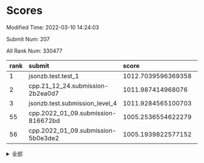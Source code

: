 # Scores

Modified Time: 2022-03-10 14:24:03

Submit Num: 207

All Rank Num: 330477

| rank |               submit               |       score        |       sigma        | pk_num |
| :--- | :--------------------------------- | :----------------- | :----------------- | :----- |
| 1    | jsonzb.test.test_1                 | 1012.7039596369358 | 0.7873264695632267 | 6384   |
| 2    | cpp.21_12_24.submission-2b2ea0d7   | 1011.987414968076  | 0.782379983305128  | 6385   |
| 3    | jsonzb.test.submission_level_4     | 1011.9284565100703 | 0.7928206827390218 | 6385   |
| 55   | cpp.2022_01_09.submission-816672bd | 1005.2536554622279 | 0.707609710447761  | 6388   |
| 56   | cpp.2022_01_09.submission-5b0e3de2 | 1005.1939822577152 | 0.7155899205894554 | 6384   |


<details>
<summary>全部</summary>

| rank |                 submit                 |       score        |       sigma        | pk_num |
| :--- | :------------------------------------- | :----------------- | :----------------- | :----- |
| 1    | jsonzb.test.test_1                     | 1012.7039596369358 | 0.7873264695632267 | 6384   |
| 2    | cpp.21_12_24.submission-2b2ea0d7       | 1011.987414968076  | 0.782379983305128  | 6385   |
| 3    | jsonzb.test.submission_level_4         | 1011.9284565100703 | 0.7928206827390218 | 6385   |
| 4    | gobigger.level_3.submission_level_3_43 | 1011.4842195232931 | 0.7614393480313492 | 6391   |
| 5    | gobigger.level_3.submission_level_3_25 | 1011.3501601207948 | 0.7776349149817456 | 6382   |
| 6    | gobigger.level_3.submission_level_3_46 | 1011.1663283898587 | 0.7537126189538706 | 6389   |
| 7    | gobigger.level_3.submission_level_3_49 | 1011.0797510674413 | 0.7676144933345022 | 6382   |
| 8    | gobigger.level_3.submission_level_3_1  | 1011.0720626539337 | 0.7591203429523593 | 6377   |
| 9    | gobigger.level_3.submission_level_3_2  | 1011.0148480233311 | 0.7730446989131928 | 6386   |
| 10   | gobigger.level_3.submission_level_3_5  | 1010.8459638789786 | 0.7817101981566494 | 6387   |
| 11   | gobigger.level_3.submission_level_3_48 | 1010.7288875868369 | 0.7609542067734868 | 6384   |
| 12   | gobigger.level_3.submission_level_3_41 | 1010.6663046192168 | 0.753270360839739  | 6386   |
| 13   | gobigger.level_3.submission_level_3_17 | 1010.6547330658691 | 0.7702128086565881 | 6386   |
| 14   | gobigger.level_3.submission_level_3_9  | 1010.6442446908193 | 0.7565368724550722 | 6386   |
| 15   | gobigger.level_3.submission_level_3_29 | 1010.6037770061483 | 0.7609421541955547 | 6384   |
| 16   | gobigger.level_3.submission_level_3_45 | 1010.3230168662388 | 0.7739009320117854 | 6389   |
| 17   | gobigger.level_3.submission_level_3_8  | 1010.3185487769856 | 0.7590225878598236 | 6391   |
| 18   | gobigger.level_3.submission_level_3_14 | 1010.2480071470629 | 0.7569546806922448 | 6380   |
| 19   | gobigger.level_3.submission_level_3_21 | 1010.1930564389978 | 0.7670664112797558 | 6381   |
| 20   | gobigger.level_3.submission_level_3_23 | 1010.1866878078458 | 0.7627598738599843 | 6386   |
| 21   | gobigger.level_3.submission_level_3_26 | 1010.1284369709351 | 0.7577927115650381 | 6379   |
| 22   | gobigger.level_3.submission_level_3_38 | 1009.9379050834866 | 0.7505717036614733 | 6386   |
| 23   | gobigger.level_3.submission_level_3_39 | 1009.8934113161707 | 0.7283407920859446 | 6390   |
| 24   | gobigger.level_3.submission_level_3_16 | 1009.8776915061298 | 0.7314557015111507 | 6386   |
| 25   | gobigger.level_3.submission_level_3_44 | 1009.8688210125358 | 0.7654382131104883 | 6384   |
| 26   | gobigger.level_3.submission_level_3_15 | 1009.8344883518542 | 0.7654552598440508 | 6387   |
| 27   | gobigger.level_3.submission_level_3_31 | 1009.8296223055522 | 0.7486212733886791 | 6385   |
| 28   | gobigger.level_3.submission_level_3_30 | 1009.7472475700397 | 0.7476199016907061 | 6383   |
| 29   | gobigger.level_3.submission_level_3_22 | 1009.7369450460277 | 0.74958575064905   | 6383   |
| 30   | gobigger.level_3.submission_level_3_28 | 1009.7150758151969 | 0.7453369750655044 | 6387   |
| 31   | gobigger.level_3.submission_level_3_0  | 1009.7092862221582 | 0.7467250284224568 | 6385   |
| 32   | gobigger.level_3.submission_level_3_27 | 1009.6681442744147 | 0.7427358659903184 | 6387   |
| 33   | gobigger.level_3.submission_level_3_6  | 1009.6583837847971 | 0.7470056676263074 | 6388   |
| 34   | gobigger.level_3.submission_level_3_12 | 1009.5818911293211 | 0.7414265624098725 | 6384   |
| 35   | gobigger.level_3.submission_level_3_37 | 1009.3680105740884 | 0.7714367547011911 | 6391   |
| 36   | gobigger.level_3.submission_level_3_11 | 1009.3612069205266 | 0.7620330198345714 | 6388   |
| 37   | gobigger.level_3.submission_level_3_13 | 1009.30859250754   | 0.7486614868689482 | 6387   |
| 38   | gobigger.level_3.submission_level_3_42 | 1009.272048905278  | 0.7568884093337445 | 6386   |
| 39   | gobigger.level_3.submission_level_3_10 | 1009.2445665091267 | 0.7434318054893436 | 6382   |
| 40   | gobigger.level_3.submission_level_3_32 | 1009.2029122293195 | 0.7495152337436475 | 6387   |
| 41   | gobigger.level_3.submission_level_3_4  | 1009.1717234969276 | 0.7639209989986238 | 6392   |
| 42   | gobigger.level_3.submission_level_3_18 | 1009.1636781810363 | 0.7444957350960715 | 6384   |
| 43   | gobigger.level_3.submission_level_3_19 | 1009.1413412057266 | 0.7587939320208031 | 6386   |
| 44   | gobigger.level_3.submission_level_3_20 | 1009.1351345396149 | 0.7692425594526872 | 6385   |
| 45   | gobigger.level_3.submission_level_3_36 | 1009.116545283023  | 0.7624013319451746 | 6385   |
| 46   | gobigger.level_3.submission_level_3_7  | 1009.0418450764271 | 0.7572700870614684 | 6385   |
| 47   | gobigger.level_3.submission_level_3_24 | 1008.9565649920107 | 0.719304045923895  | 6388   |
| 48   | gobigger.level_3.submission_level_3_33 | 1008.9162540622247 | 0.7426316668227814 | 6390   |
| 49   | gobigger.level_3.submission_level_3_34 | 1008.8824780107137 | 0.7299008888621872 | 6388   |
| 50   | gobigger.level_3.submission_level_3_3  | 1008.7397289911505 | 0.7454751192861502 | 6385   |
| 51   | gobigger.level_3.submission_level_3_35 | 1008.7032438615688 | 0.7395473910090377 | 6387   |
| 52   | gobigger.level_3.submission_level_3_40 | 1008.5587951201693 | 0.7631510364146225 | 6383   |
| 53   | gobigger.level_3.submission_level_3_47 | 1008.4871870993127 | 0.7407988360832182 | 6391   |
| 54   | gobigger.level_1.submission_level_1_26 | 1005.6486649353736 | 0.7397997179660505 | 6388   |
| 55   | cpp.2022_01_09.submission-816672bd     | 1005.2536554622279 | 0.707609710447761  | 6388   |
| 56   | cpp.2022_01_09.submission-5b0e3de2     | 1005.1939822577152 | 0.7155899205894554 | 6384   |
| 57   | gobigger.level_1.submission_level_1_49 | 1005.1057284581068 | 0.7076537349800256 | 6391   |
| 58   | gobigger.level_1.submission_level_1_19 | 1005.0339486376403 | 0.7149093320003792 | 6384   |
| 59   | gobigger.level_1.submission_level_1_39 | 1005.0325250777879 | 0.7220596716983617 | 6384   |
| 60   | gobigger.level_1.submission_level_1_14 | 1004.8579616072949 | 0.7280584211635218 | 6387   |
| 61   | gobigger.level_1.submission_level_1_6  | 1004.782993322736  | 0.7095782839020753 | 6391   |
| 62   | gobigger.level_1.submission_level_1_29 | 1004.6151096581582 | 0.7320274687495343 | 6385   |
| 63   | gobigger.level_1.submission_level_1_2  | 1004.5678343563426 | 0.7244405226485543 | 6391   |
| 64   | gobigger.level_1.submission_level_1_37 | 1004.5154582129877 | 0.7326400027732024 | 6384   |
| 65   | gobigger.level_1.submission_level_1_4  | 1004.3600203260467 | 0.7137238625625354 | 6387   |
| 66   | gobigger.level_1.submission_level_1_30 | 1004.1900847305751 | 0.7138698877157558 | 6386   |
| 67   | gobigger.level_1.submission_level_1_12 | 1004.0664031875976 | 0.721305761246286  | 6389   |
| 68   | gobigger.level_1.submission_level_1_18 | 1003.980326914068  | 0.702164067448254  | 6387   |
| 69   | gobigger.level_1.submission_level_1_35 | 1003.9101978233805 | 0.7128992404135824 | 6385   |
| 70   | gobigger.level_1.submission_level_1_5  | 1003.8077438417155 | 0.7198850215497946 | 6385   |
| 71   | gobigger.level_1.submission_level_1_28 | 1003.7522672091824 | 0.704730145862203  | 6389   |
| 72   | gobigger.level_1.submission_level_1_44 | 1003.721036718908  | 0.7183014937184536 | 6390   |
| 73   | gobigger.level_1.submission_level_1_11 | 1003.6752871834809 | 0.7112684297212316 | 6391   |
| 74   | gobigger.level_1.submission_level_1_3  | 1003.6030993773509 | 0.7126955509267081 | 6386   |
| 75   | gobigger.level_1.submission_level_1_31 | 1003.5942409730096 | 0.7282547115780088 | 6387   |
| 76   | gobigger.level_1.submission_level_1_32 | 1003.5685121708875 | 0.7216518360397248 | 6388   |
| 77   | gobigger.level_1.submission_level_1_41 | 1003.5683969150111 | 0.7109763340466608 | 6384   |
| 78   | gobigger.level_1.submission_level_1_17 | 1003.5393963841715 | 0.7114805725053548 | 6385   |
| 79   | gobigger.level_1.submission_level_1_15 | 1003.5242362719825 | 0.7094728815435917 | 6388   |
| 80   | gobigger.level_1.submission_level_1_9  | 1003.5209306257458 | 0.7144950444490242 | 6387   |
| 81   | gobigger.level_1.submission_level_1_33 | 1003.5136635098628 | 0.7088566951404238 | 6384   |
| 82   | gobigger.level_1.submission_level_1_20 | 1003.4972180268536 | 0.7106304972949405 | 6384   |
| 83   | gobigger.level_1.submission_level_1_16 | 1003.4827342353349 | 0.7123257244609458 | 6385   |
| 84   | gobigger.level_1.submission_level_1_42 | 1003.3514624717405 | 0.7079082174722091 | 6384   |
| 85   | gobigger.level_1.submission_level_1_7  | 1003.2630908403864 | 0.709333752385426  | 6385   |
| 86   | gobigger.level_1.submission_level_1_25 | 1003.2144092599054 | 0.7169803967608298 | 6391   |
| 87   | gobigger.level_1.submission_level_1_48 | 1003.197875221673  | 0.7091509296114258 | 6390   |
| 88   | gobigger.level_1.submission_level_1_36 | 1003.1670985196923 | 0.7096294039308023 | 6384   |
| 89   | gobigger.level_1.submission_level_1_13 | 1003.1024911627114 | 0.7124757586820655 | 6387   |
| 90   | gobigger.level_1.submission_level_1_47 | 1003.0922892918126 | 0.7167794753934339 | 6384   |
| 91   | gobigger.level_1.submission_level_1_43 | 1003.036356292168  | 0.6958961458566076 | 6387   |
| 92   | gobigger.level_1.submission_level_1_38 | 1002.9100348984532 | 0.7210276214727235 | 6386   |
| 93   | gobigger.level_1.submission_level_1_23 | 1002.8763746449481 | 0.7108446182474795 | 6386   |
| 94   | gobigger.level_1.submission_level_1_27 | 1002.8746845015738 | 0.7342271411675582 | 6386   |
| 95   | gobigger.level_1.submission_level_1_40 | 1002.8134504625544 | 0.7102311006165717 | 6384   |
| 96   | gobigger.level_1.submission_level_1_34 | 1002.791275955355  | 0.714436310033722  | 6386   |
| 97   | gobigger.level_1.submission_level_1_1  | 1002.7818442613423 | 0.7141810459762522 | 6385   |
| 98   | gobigger.level_1.submission_level_1_10 | 1002.6844552367212 | 0.7144730140937441 | 6383   |
| 99   | gobigger.level_1.submission_level_1_46 | 1002.6588856408323 | 0.7319656570709364 | 6386   |
| 100  | gobigger.level_1.submission_level_1_8  | 1002.6033588623859 | 0.7061405899781272 | 6385   |
| 101  | gobigger.level_1.submission_level_1_45 | 1002.4465196932291 | 0.7151785753915184 | 6387   |
| 102  | gobigger.level_1.submission_level_1_21 | 1002.4291727860964 | 0.7125838819710132 | 6385   |
| 103  | gobigger.level_1.submission_level_1_24 | 1002.1837652063772 | 0.7228585141466192 | 6383   |
| 104  | gobigger.level_1.submission_level_1_22 | 1002.0446884946982 | 0.7151897559749827 | 6386   |
| 105  | gobigger.level_1.submission_level_1_0  | 1001.6382258292879 | 0.7103324706069414 | 6387   |
| 106  | gobigger.random.submission_random_0    | 997.0635571088538  | 0.7036355110528865 | 6389   |
| 107  | gobigger.random.submission_random_32   | 997.0424241865629  | 0.7110710406085743 | 6382   |
| 108  | gobigger.random.submission_random_15   | 996.9218694067702  | 0.711862294781064  | 6386   |
| 109  | gobigger.random.submission_random_38   | 996.8656249925432  | 0.7246276272139921 | 6385   |
| 110  | gobigger.random.submission_random_31   | 996.8620462888358  | 0.7051674093080581 | 6390   |
| 111  | gobigger.random.submission_random_25   | 996.806606591045   | 0.7088074793054003 | 6383   |
| 112  | gobigger.random.submission_random_46   | 996.7900987257545  | 0.7196583758600391 | 6386   |
| 113  | gobigger.random.submission_random_9    | 996.7896183113792  | 0.7059199542067311 | 6385   |
| 114  | gobigger.random.submission_random_43   | 996.7609757314216  | 0.7081015457860331 | 6385   |
| 115  | gobigger.random.submission_random_11   | 996.7098601388743  | 0.7008642639146454 | 6383   |
| 116  | gobigger.random.submission_random_5    | 996.62385637152    | 0.7089922870243065 | 6386   |
| 117  | gobigger.random.submission_random_22   | 996.6072005584313  | 0.708583158250152  | 6386   |
| 118  | gobigger.random.submission_random_7    | 996.5300702351532  | 0.7137204831727239 | 6383   |
| 119  | gobigger.random.submission_random_47   | 996.4454678011449  | 0.7041978758251114 | 6384   |
| 120  | gobigger.random.submission_random_48   | 996.396969316273   | 0.7053361113738101 | 6385   |
| 121  | gobigger.random.submission_random_2    | 996.3813602321883  | 0.6981794394904304 | 6387   |
| 122  | gobigger.random.submission_random_23   | 996.2919370902657  | 0.721044006297061  | 6384   |
| 123  | gobigger.random.submission_random_13   | 996.2440951236534  | 0.7117551967176969 | 6384   |
| 124  | gobigger.random.submission_random_49   | 996.2020954932326  | 0.7096048979580403 | 6388   |
| 125  | gobigger.random.submission_random_1    | 996.1593279938184  | 0.7130003503881714 | 6387   |
| 126  | gobigger.random.submission_random_3    | 996.1328799525149  | 0.7088759774626191 | 6389   |
| 127  | gobigger.random.submission_random_26   | 996.1259723088085  | 0.7054366714512725 | 6386   |
| 128  | gobigger.random.submission_random_44   | 996.0741578843571  | 0.7195231308631395 | 6389   |
| 129  | gobigger.random.submission_random_37   | 995.9487130100327  | 0.7051725453876001 | 6386   |
| 130  | gobigger.random.submission_random_18   | 995.9405464151774  | 0.7065518501252936 | 6388   |
| 131  | gobigger.random.submission_random_45   | 995.9160527020681  | 0.7004391579638165 | 6385   |
| 132  | gobigger.random.submission_random_16   | 995.9105840524591  | 0.7099245948464538 | 6386   |
| 133  | gobigger.random.submission_random_4    | 995.8884776006043  | 0.707444299726922  | 6388   |
| 134  | gobigger.random.submission_random_40   | 995.8779170692466  | 0.7158367706782016 | 6388   |
| 135  | gobigger.random.submission_random_20   | 995.86557529844    | 0.7119062865621392 | 6384   |
| 136  | gobigger.random.submission_random_27   | 995.8453491058004  | 0.7187066077225593 | 6386   |
| 137  | gobigger.random.submission_random_12   | 995.8356803532436  | 0.7198844026550687 | 6385   |
| 138  | gobigger.random.submission_random_33   | 995.8312640931354  | 0.7049484526181741 | 6383   |
| 139  | gobigger.random.submission_random_24   | 995.8236562858666  | 0.7149386955718257 | 6388   |
| 140  | gobigger.random.submission_random_41   | 995.8170647274702  | 0.710896722323792  | 6389   |
| 141  | gobigger.random.submission_random_17   | 995.7289042720317  | 0.7165020726997529 | 6386   |
| 142  | gobigger.random.submission_random_6    | 995.6761149988688  | 0.7011931012291919 | 6384   |
| 143  | gobigger.random.submission_random_19   | 995.6554365390442  | 0.710131165881344  | 6381   |
| 144  | gobigger.random.submission_random_30   | 995.6488705558837  | 0.7356650679695286 | 6386   |
| 145  | gobigger.random.submission_random_29   | 995.5782587687913  | 0.7139273913066158 | 6386   |
| 146  | gobigger.random.submission_random_14   | 995.5502415520277  | 0.7263690377750763 | 6383   |
| 147  | gobigger.random.submission_random_8    | 995.3401913169599  | 0.7070154413196066 | 6385   |
| 148  | gobigger.random.submission_random_42   | 995.331705519626   | 0.7114030593857138 | 6394   |
| 149  | gobigger.random.submission_random_36   | 995.1472453622983  | 0.7134712039320132 | 6385   |
| 150  | gobigger.random.submission_random_39   | 995.1471994850558  | 0.7037660273755636 | 6383   |
| 151  | gobigger.random.submission_random_35   | 995.0904691015586  | 0.7256205045283326 | 6393   |
| 152  | gobigger.random.submission_random_21   | 994.9541137596916  | 0.7207590459392298 | 6386   |
| 153  | gobigger.random.submission_random_34   | 994.763928341676   | 0.7279408030748912 | 6391   |
| 154  | gobigger.level_2.submission_level_2_7  | 994.0615150651774  | 0.7291086606146586 | 6382   |
| 155  | gobigger.random.submission_random_28   | 993.9949432858408  | 0.7225954822604106 | 6393   |
| 156  | gobigger.level_2.submission_level_2_41 | 993.8372070712584  | 0.7261858835322565 | 6387   |
| 157  | gobigger.random.submission_random_10   | 993.7859014183073  | 0.7170872159372944 | 6391   |
| 158  | gobigger.level_2.submission_level_2_2  | 993.6236820914949  | 0.7314208350834669 | 6387   |
| 159  | gobigger.level_2.submission_level_2_22 | 993.435320931122   | 0.7485856640245064 | 6384   |
| 160  | gobigger.level_2.submission_level_2_32 | 993.3247965556527  | 0.7320913863727273 | 6389   |
| 161  | gobigger.level_2.submission_level_2_30 | 993.1242040079348  | 0.7393277630021243 | 6386   |
| 162  | gobigger.level_2.submission_level_2_18 | 993.1027837851306  | 0.7321742515392538 | 6387   |
| 163  | gobigger.level_2.submission_level_2_8  | 993.0453781981354  | 0.7371643012998155 | 6391   |
| 164  | gobigger.level_2.submission_level_2_45 | 993.0181195927023  | 0.7474673597039145 | 6384   |
| 165  | gobigger.level_2.submission_level_2_16 | 992.9629731865928  | 0.7402937188551247 | 6383   |
| 166  | gobigger.level_2.submission_level_2_5  | 992.8308959542389  | 0.7461816446741544 | 6385   |
| 167  | gobigger.level_2.submission_level_2_9  | 992.8079532165532  | 0.7510798535264342 | 6387   |
| 168  | gobigger.level_2.submission_level_2_48 | 992.7976857952964  | 0.7411722800689975 | 6381   |
| 169  | gobigger.level_2.submission_level_2_27 | 992.7838911245697  | 0.7263898576460899 | 6387   |
| 170  | gobigger.level_2.submission_level_2_4  | 992.6871233907345  | 0.722792692824272  | 6386   |
| 171  | gobigger.level_2.submission_level_2_12 | 992.6202336943418  | 0.7325384361332878 | 6381   |
| 172  | gobigger.level_2.submission_level_2_44 | 992.6172654727676  | 0.7371728336882756 | 6383   |
| 173  | gobigger.level_2.submission_level_2_33 | 992.5464324846498  | 0.7364563492926829 | 6384   |
| 174  | gobigger.level_2.submission_level_2_36 | 992.5147601993241  | 0.7526770856466423 | 6386   |
| 175  | gobigger.level_2.submission_level_2_49 | 992.5030222342666  | 0.7267643950270075 | 6387   |
| 176  | gobigger.level_2.submission_level_2_11 | 992.3213354042487  | 0.7569390747412177 | 6382   |
| 177  | gobigger.level_2.submission_level_2_24 | 992.2605749587294  | 0.7366922057731569 | 6391   |
| 178  | gobigger.level_2.submission_level_2_47 | 992.2049528031434  | 0.7604513400122275 | 6385   |
| 179  | gobigger.level_2.submission_level_2_34 | 992.0583913582243  | 0.7349864843656106 | 6385   |
| 180  | gobigger.level_2.submission_level_2_31 | 992.0113214726489  | 0.7450594570588912 | 6383   |
| 181  | gobigger.level_2.submission_level_2_1  | 991.9249082177713  | 0.7459914050324881 | 6387   |
| 182  | gobigger.level_2.submission_level_2_40 | 991.8546223715664  | 0.7529557972538462 | 6385   |
| 183  | gobigger.level_2.submission_level_2_10 | 991.8535071188327  | 0.7444532363010584 | 6385   |
| 184  | gobigger.level_2.submission_level_2_39 | 991.7190966102304  | 0.7521755529445212 | 6391   |
| 185  | gobigger.level_2.submission_level_2_3  | 991.6897140061529  | 0.7414361830444719 | 6387   |
| 186  | gobigger.level_2.submission_level_2_38 | 991.6710481959989  | 0.7503178942173344 | 6391   |
| 187  | gobigger.level_2.submission_level_2_25 | 991.6045124697378  | 0.7396909113643456 | 6383   |
| 188  | gobigger.level_2.submission_level_2_20 | 991.5425604453752  | 0.7802670972502974 | 6385   |
| 189  | gobigger.level_2.submission_level_2_23 | 991.4665242851161  | 0.7397674044192191 | 6388   |
| 190  | gobigger.level_2.submission_level_2_37 | 991.4087969668269  | 0.7535120691888091 | 6385   |
| 191  | gobigger.level_2.submission_level_2_29 | 991.3934307130223  | 0.7563928161985545 | 6390   |
| 192  | gobigger.level_2.submission_level_2_46 | 991.3614810592562  | 0.7432536600631577 | 6384   |
| 193  | gobigger.level_2.submission_level_2_28 | 991.158147188495   | 0.7644340616686939 | 6386   |
| 194  | gobigger.level_2.submission_level_2_14 | 991.1435333605973  | 0.752229821059867  | 6382   |
| 195  | gobigger.level_2.submission_level_2_6  | 991.081144638401   | 0.7508174303745966 | 6385   |
| 196  | gobigger.level_2.submission_level_2_19 | 991.0279730787687  | 0.7553890407119218 | 6383   |
| 197  | gobigger.level_2.submission_level_2_17 | 991.0198276221306  | 0.7718811943314547 | 6386   |
| 198  | gobigger.level_2.submission_level_2_21 | 990.9882994163113  | 0.7834736799546541 | 6388   |
| 199  | gobigger.level_2.submission_level_2_0  | 990.7330920628007  | 0.7803574229805659 | 6383   |
| 200  | gobigger.level_2.submission_level_2_15 | 990.7176468750406  | 0.7637250483441277 | 6386   |
| 201  | gobigger.level_2.submission_level_2_43 | 990.6639932218492  | 0.7858884629182159 | 6382   |
| 202  | gobigger.level_2.submission_level_2_35 | 990.6143523047102  | 0.7430995284194228 | 6387   |
| 203  | gobigger.level_2.submission_level_2_26 | 990.561106124899   | 0.7750998124686875 | 6387   |
| 204  | gobigger.level_2.submission_level_2_42 | 990.553770993062   | 0.7845922660507899 | 6387   |
| 205  | gobigger.level_2.submission_level_2_13 | 990.0852902761485  | 0.7746316366136172 | 6385   |
| 206  | gobigger.none.submission_none_0        | 977.4505999593929  | 1.280466560313386  | 6387   |
| 207  | gobigger.none.submission_none_1        | 977.0658329853027  | 1.3563704698275947 | 6392   |

</details>